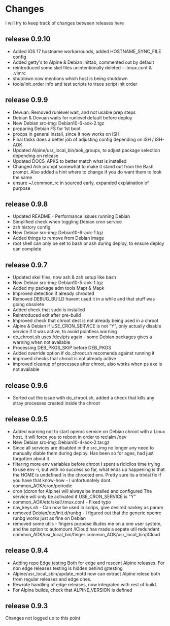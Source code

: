 # Changes

I will try to keep track of changes between releases here

## release 0.9.10

- Added iOS 17 hostname workarrounds, added HOSTNAME_SYNC_FILE config
- Added getty's to Alpine & Debian inittab, commented out by default
- reintroduced some skel files unintentionally deleted - .tmux.conf & .vimrc
- shutdown now mentions which host is being shutdown
- tools/init_order info and test scripts to trace script init order

## release 0.9.9

- Devuan: Removed runlevel wait, and not usable prep steps
- Debian & Devuan waits for runlevel default before deploy
- New Debian src-img: Debian10-6-aok-2.tgz
- preparing Debian FS for 1st boot
- procps in general install, since it now works on iSH
- Final tasks does a better job of adjusting config depending on  iSH / iSH-AOK
- Updated Alpine/usr_local_bin/aok_groups, to adjust package selection depending on release
- Updated DOCS_APKS to better match what is installed
- Changed Ash prompt somewhat to make it stand out from the Bash prompt. Also added a hint where to change if you do want them to look the same
- ensure ~/.common_rc in sourced early, expanded explaination of purpose

## release 0.9.8

- Updated README - Performance issues running Debian
- Simplified check when toggling Debian cron service
- zsh history config
- New Debian src-img: Debian10-6-aok-1.tgz
- Added things to remove from Debian image
- root shell can only be set to bash or ash during deploy, to ensure
deploy can complete

## release 0.9.7

- Updated skel files, now ash & zsh setup like bash
- New Debian src-img: Debian10-5-aok-1.tgz
- Added my package adm tools Mapt & Mapk
- Improved detection if already chrooted
- Removed DEBUG_BUILD havent used it in a while and that stuff was going obsolete
- Added check that sudo is installed
- Reintroduced exit after pre-build
- Improved check that chroot dest is not already being used in a chroot
- Alpine & Debian if USE_CRON_SERVICE is not "Y", only actually disable service if it was active, to avoid pointless warning
- do_chroot.sh uses /dev/pts again - some Debian packages gives a warning when not available
- Processing DEB_PKGS_SKIP before DEB_PKGS
- Added override option if do_chroot.sh recomends against running it
- improved checks that chroot is not already active
- improved cleanup of processes after chroot, also works when ps axe is not available

## release 0.9.6

- Sorted out the issue with do_chroot.sh, added a check that kills any stray processes created inside the chroot

## release 0.9.5

- Added warning not to start openrc service on Debian chroot with a Linux host. It will force you to reboot in order to reclaim /dev
- New Debian src-img: Debian10-4-aok-2.tar.gz
- Since all services are disabled in the src_img no longer any need to manually diable them during deploy. Has been so for ages, had just forgotten about it
- filtering more env variables before chroot
I spent a ridicilos time trying to use env -i, but with no success
so far, what ends up happening is that the HOME is undefined in the chrooted env. Pretty sure its a trivial fix if you have that know-how - I unfortunately dont.
common_AOK/cron/periodic
- cron (dcron for Alpine) will always be installed and configured
The service will only be activated if USE_CRON_SERVICE is "Y"
- common_AOK/etc/skel/.tmux.conf - Fixed typo
- nav_keys.sh - Can now be used in scrips, give desired navkey as param
- removed Debian/etc/init.d/runbg - I figured out that the generic openrc runbg works just as fine on Debian
- removed some utils - fingers purpose illudes me on a one user system, and the option to automount /iCloud has made a sepate util redundant
common_AOK/usr_local_bin/finger
common_AOK/usr_local_bin/iCloud

## release 0.9.4

- Adding repo [Edge testing](https://dl-cdn.alpinelinux.org/alpine/edge/testing) Both for edge and rescent Alpine releases. For non edge releases testing is hidden behind @testing
- Alpine/usr_local_sbin/update_motd now can extract Alpine relese both from regular releases and edge ones.
- Rewrote handling of edge releases, now integrated with rest of build.
- For Alpine builds, check that ALPINE_VERSION is defined

## release 0.9.3

Changes not logged up to this point
